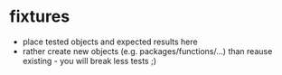 # fixtures

- place tested objects and expected results here
- rather create new objects (e.g. packages/functions/...) than reause
  existing - you will break less tests ;)